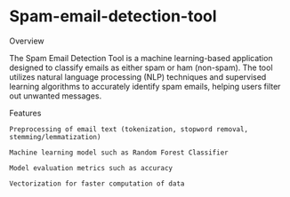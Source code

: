 # Spam-email-detection-tool
Overview

The Spam Email Detection Tool is a machine learning-based application designed to classify emails as either spam or ham (non-spam). The tool utilizes natural language processing (NLP) techniques and supervised learning algorithms to accurately identify spam emails, helping users filter out unwanted messages.

Features

    Preprocessing of email text (tokenization, stopword removal, stemming/lemmatization)
    
    Machine learning model such as Random Forest Classifier
    
    Model evaluation metrics such as accuracy

    Vectorization for faster computation of data
